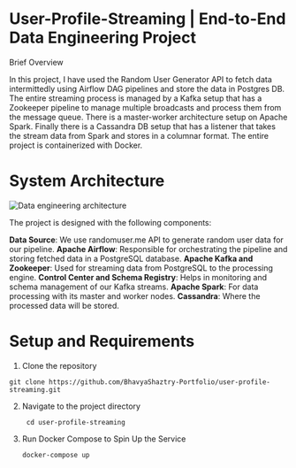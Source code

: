 # User-Profile-Streaming | End-to-End Data Engineering Project
Brief Overview

In this project, I have used the Random User Generator API to fetch data intermittedly using Airflow DAG pipelines and store the data in Postgres DB. The entire streaming process is managed by a Kafka setup that has a Zookeeper pipeline to manage multiple broadcasts and process them from the message queue. There is a master-worker architecture setup on Apache Spark. Finally there is a Cassandra DB setup that has a listener that takes the stream data from Spark and stores in a columnar format. The entire project is containerized with Docker.

# System Architecture
![Data engineering architecture](https://github.com/user-attachments/assets/16aebf12-9085-44e0-8808-0a4c82408b8b)



The project is designed with the following components:

__Data Source__: We use randomuser.me API to generate random user data for our pipeline.
__Apache Airflow__: Responsible for orchestrating the pipeline and storing fetched data in a PostgreSQL database.
__Apache Kafka and Zookeeper__: Used for streaming data from PostgreSQL to the processing engine.
__Control Center and Schema Registry__: Helps in monitoring and schema management of our Kafka streams.
__Apache Spark__: For data processing with its master and worker nodes.
__Cassandra__: Where the processed data will be stored.

# Setup and Requirements

1. Clone the repository
   
```git clone https://github.com/BhavyaShaztry-Portfolio/user-profile-streaming.git```

2. Navigate to the project directory

   ``` cd user-profile-streaming```

3. Run Docker Compose to Spin Up the Service
   
   ```docker-compose up```
